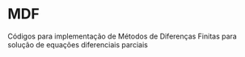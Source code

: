 # MDF
Códigos para implementação de Métodos de Diferenças Finitas para solução de equações diferenciais parciais
